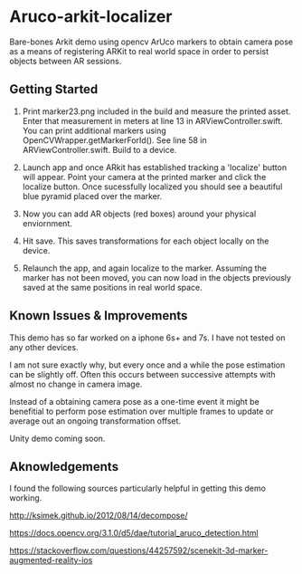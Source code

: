 # Aruco-arkit-localizer

Bare-bones Arkit demo using opencv ArUco markers to obtain camera pose as a means of registering ARKit to real world space in order to persist objects between AR sessions. 

## Getting Started

1. Print marker23.png included in the build and measure the printed asset. Enter that measurement in meters at line 13 in ARViewController.swift. You can print additional markers using OpenCVWrapper.getMarkerForId(). See line 58 in ARViewController.swift. Build to a device.

2. Launch app and once ARkit has established tracking a 'localize' button will appear.  Point your camera at the printed marker and click the localize button. Once sucessfully localized you should see a beautiful blue pyramid placed over the marker. 

3. Now you can add AR objects (red boxes) around your physical enviornment. 

4. Hit save. This saves transformations for each object locally on the device.

5. Relaunch the app, and again localize to the marker. Assuming the marker has not been moved, you can now load in the objects previously saved at the same positions in real world space.

## Known Issues & Improvements

This demo has so far worked on a iphone 6s+ and 7s. I have not tested on any other devices. 

I am not sure exactly why, but every once and a while the pose estimation can be slightly off. Often this occurs between successive attempts with almost no change in camera image. 

Instead of a obtaining camera pose as a one-time event it might be benefitial to perform pose estimation over multiple frames  to update or average out an ongoing transformation offset.

Unity demo coming soon.

## Aknowledgements

I found the following sources particularly helpful in getting this demo working.

http://ksimek.github.io/2012/08/14/decompose/

https://docs.opencv.org/3.1.0/d5/dae/tutorial_aruco_detection.html

https://stackoverflow.com/questions/44257592/scenekit-3d-marker-augmented-reality-ios
